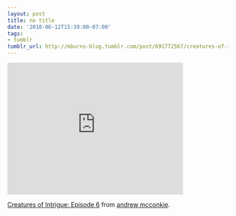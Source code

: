 ```yaml
---
layout: post
title: no title
date: '2010-06-12T15:39:00-07:00'
tags:
- tumblr
tumblr_url: http://mburns-blog.tumblr.com/post/691772567/creatures-of-intrigue-episode-6-from-andrew
---
```

<iframe src="https://player.vimeo.com/video/12494631?title=0&byline=0&portrait=0" width="400" height="300" frameborder="0" title="Creatures of Intrigue: Episode 6" webkitallowfullscreen mozallowfullscreen allowfullscreen></iframe>

<a href="http://vimeo.com/12494631">Creatures of Intrigue: Episode 6</a> from <a href="http://vimeo.com/user4028121">andrew mcconkie</a>.

